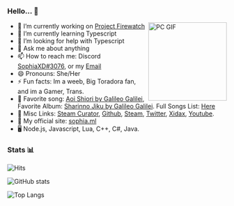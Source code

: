 ### Hello... 🌸
<img align="right" alt="PC GIF" src="https://sophia.ml/cdn/PC.gif" width="180" />
<head>
<meta name="cf-2fa-verify" content="8e72f60550453f7">
</head>

- 🔭 I’m currently working on [Project Firewatch](https://projectfirewatch.com/)
- 🌱 I’m currently learning Typescript
- 🤔 I’m looking for help with Typescript
- 💬 Ask me about anything
- 📫 How to reach me: Discord [SophiaXD#3076](https://discord.com/users/420297282676719618), or my [Email](mailto:sophialul@protonmail.com)
- 😄 Pronouns: She/Her
- ⚡ Fun facts: Im a weeb, Big Toradora fan, and im a Gamer, Trans.
- 🎵 Favorite song: [Aoi Shiori by Galileo Galilei](https://open.spotify.com/track/237lHE2ezW9oHxyEFqvyQo?si=d4ad1200c5624e4f), Favorite Album: [Sharinno Jiku by Galileo Galilei](https://open.spotify.com/album/0LfxOWTVdWR5QSJFUB1Vyz). Full Songs List: [Here](/music/) 
- 🔗 Misc Links: [Steam Curator](/link/curator), [Github](/link/github), [Steam](/link/steam), [Twitter](/link/twitter), [Xidax](/link/xidax), [Youtube](/link/youtube).
- 📁 My official site: [sophia.ml](https://sophia.ml/)
- 🖥 Node.js, Javascript, Lua, C++, C#, Java.


### Stats 📊

![Hits](https://camo.githubusercontent.com/13a1ad1c3b82bc2b00f67af401cea569fdaa2ae54519f7cfd57fc55b01936dd7/68747470733a2f2f686974732e736565796f756661726d2e636f6d2f6170692f636f756e742f696e63722f62616467652e7376673f75726c3d6874747073253341253246253246736f706869612e6d6c26636f756e745f62673d253233384430304646267469746c655f62673d2532333030303030302669636f6e3d76697375616c73747564696f636f64652e7376672669636f6e5f636f6c6f723d253233303038434646267469746c653d436c69636b61726f6f732b26656467655f666c61743d66616c7365)

![GitHub stats](https://github-readme-stats.vercel.app/api?username=SophiaAtkinson&show_icons=true&theme=dark&line_height=27") <br />

![Top Langs](https://github-readme-stats.vercel.app/api/top-langs/?username=SophiaAtkinson&theme=dark&hide_langs_below=1)

